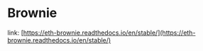 # Brownie

link: [https://eth-brownie.readthedocs.io/en/stable/](https://eth-brownie.readthedocs.io/en/stable/)
